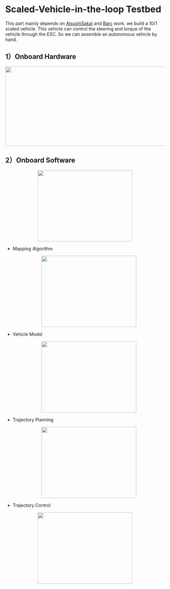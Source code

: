 Scaled-Vehicle-in-the-loop Testbed
====
This part mainly depends on [AtsushiSakai](https://github.com/AtsushiSakai/PythonRobotics) and [Barc](https://github.com/MPC-Berkeley/barc) work. we build a 10/1 scaled vehicle. This vehicle can control the steering and torque of the vehicle through the ESC. So we can assemble an autonomous vehicle by hand.<bar>

1）Onboard Hardware
----
<bar><div align=center><img width="800" height="250" src="https://github.com/tongjirc/Intelligent-Vehicle-and-Road/blob/master/IMG/hardware.png"/></div>

2）Onboard Software
----
<bar><div align=center><img width="300" height="225" src="https://github.com/tongjirc/Intelligent-Vehicle-and-Road/blob/master/IMG/onboard_software.png"/></div>

+ Mapping Algorithm
<bar><div align=center><img width="300" height="225" src="https://github.com/tongjirc/Intelligent-Vehicle-and-Road/blob/master/IMG/mapping.png"/></div>

+ Vehicle Model
<bar><div align=center><img width="300" height="225" src="https://github.com/tongjirc/Intelligent-Vehicle-and-Road/blob/master/IMG/ackman_model.png"/></div>

+ Trajectory Planning
<bar><div align=center><img width="300" height="225" src="https://github.com/tongjirc/Intelligent-Vehicle-and-Road/blob/master/IMG/planning.gif"/></div>
+ Trajectory Control

<bar><div align=center><img width="300" height="225" src="https://github.com/tongjirc/Intelligent-Vehicle-and-Road/blob/master/IMG/trajectory_tracking.gif"/></div>
